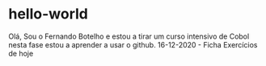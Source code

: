 # hello-world
Olá,
Sou o Fernando Botelho e estou a tirar um curso intensivo de Cobol
nesta fase estou a aprender a usar o github.
16-12-2020 - Ficha Exercícios de hoje
